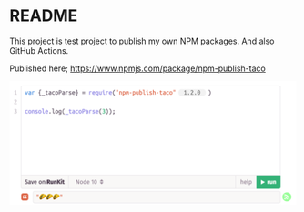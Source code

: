 # README

This project is test project to publish my own NPM packages.
And also GitHub Actions.

Published here;
https://www.npmjs.com/package/npm-publish-taco

![](./img/result.png)